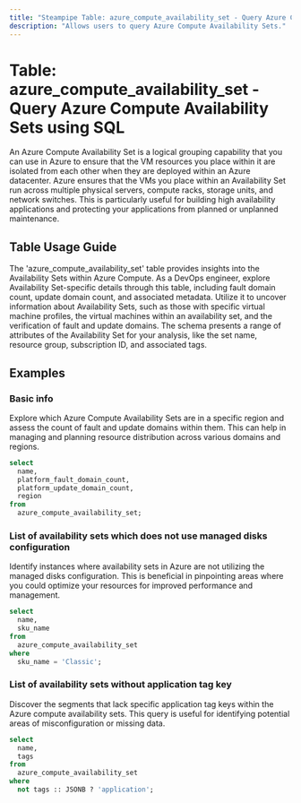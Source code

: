 ```yaml
---
title: "Steampipe Table: azure_compute_availability_set - Query Azure Compute Availability Sets using SQL"
description: "Allows users to query Azure Compute Availability Sets."
---
```


# Table: azure_compute_availability_set - Query Azure Compute Availability Sets using SQL

An Azure Compute Availability Set is a logical grouping capability that you can use in Azure to ensure that the VM resources you place within it are isolated from each other when they are deployed within an Azure datacenter. Azure ensures that the VMs you place within an Availability Set run across multiple physical servers, compute racks, storage units, and network switches. This is particularly useful for building high availability applications and protecting your applications from planned or unplanned maintenance.

## Table Usage Guide

The 'azure_compute_availability_set' table provides insights into the Availability Sets within Azure Compute. As a DevOps engineer, explore Availability Set-specific details through this table, including fault domain count, update domain count, and associated metadata. Utilize it to uncover information about Availability Sets, such as those with specific virtual machine profiles, the virtual machines within an availability set, and the verification of fault and update domains. The schema presents a range of attributes of the Availability Set for your analysis, like the set name, resource group, subscription ID, and associated tags.

## Examples

### Basic info
Explore which Azure Compute Availability Sets are in a specific region and assess the count of fault and update domains within them. This can help in managing and planning resource distribution across various domains and regions.

```sql
select
  name,
  platform_fault_domain_count,
  platform_update_domain_count,
  region
from
  azure_compute_availability_set;
```


### List of availability sets which does not use managed disks configuration
Identify instances where availability sets in Azure are not utilizing the managed disks configuration. This is beneficial in pinpointing areas where you could optimize your resources for improved performance and management.

```sql
select
  name,
  sku_name
from
  azure_compute_availability_set
where
  sku_name = 'Classic';
```


### List of availability sets without application tag key
Discover the segments that lack specific application tag keys within the Azure compute availability sets. This query is useful for identifying potential areas of misconfiguration or missing data.

```sql
select
  name,
  tags
from
  azure_compute_availability_set
where
  not tags :: JSONB ? 'application';
```
